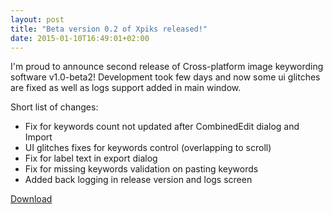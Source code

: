 ```yaml
---
layout: post
title: "Beta version 0.2 of Xpiks released!"
date: 2015-01-10T16:49:01+02:00
---
```


I'm proud to announce second release of Cross-platform image keywording software v1.0-beta2! Development took few days and now some ui glitches are fixed as well as logs support added in main window.

Short list of changes:

- Fix for keywords count not updated after CombinedEdit dialog and Import
- UI glitches fixes for keywords control (overlapping to scroll)
- Fix for label text in export dialog
- Fix for missing keywords validation on pasting keywords
- Added back logging in release version and logs screen

<a class="button button-grey" href="{{ site.url }}/downloads">Download</a>